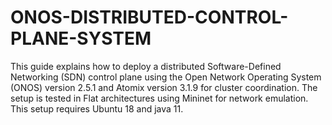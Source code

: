 # ONOS-DISTRIBUTED-CONTROL-PLANE-SYSTEM

This guide explains how to deploy a distributed Software-Defined Networking (SDN) control plane using the Open Network Operating System (ONOS) version 2.5.1 and Atomix version 3.1.9 for cluster coordination.
The setup is tested in Flat architectures using Mininet for network emulation. This setup requires Ubuntu 18 and java 11.

